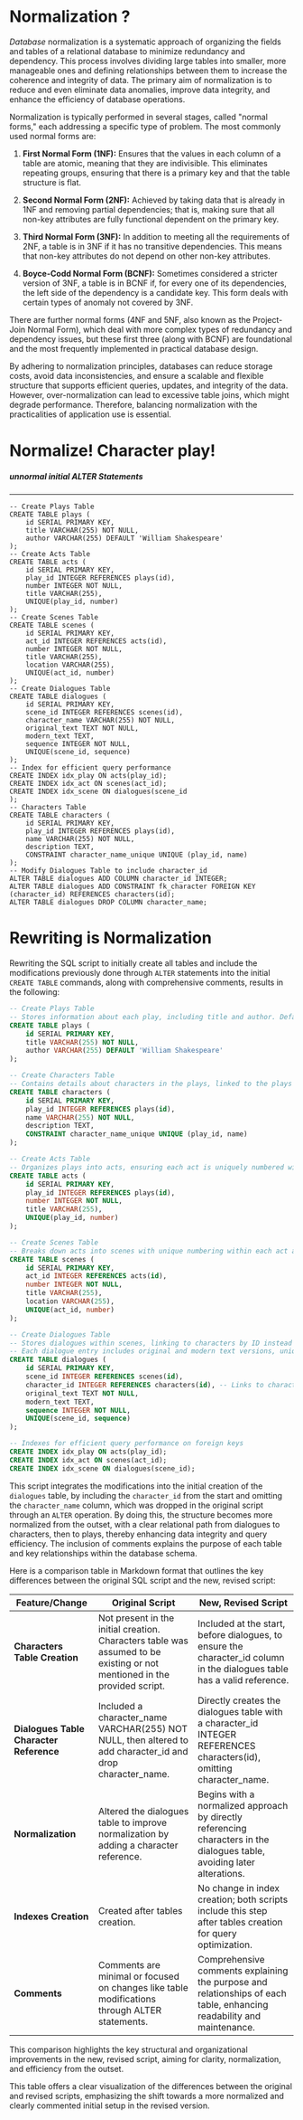 # Normalization ?

_Database_ normalization is a systematic approach of organizing the fields and tables of a relational database to minimize redundancy and dependency. This process involves dividing large tables into smaller, more manageable ones and defining relationships between them to increase the coherence and integrity of data. The primary aim of normalization is to reduce and even eliminate data anomalies, improve data integrity, and enhance the efficiency of database operations.

Normalization is typically performed in several stages, called "normal forms," each addressing a specific type of problem. The most commonly used normal forms are:

1. **First Normal Form (1NF):** Ensures that the values in each column of a table are atomic, meaning that they are indivisible. This eliminates repeating groups, ensuring that there is a primary key and that the table structure is flat.

2. **Second Normal Form (2NF):** Achieved by taking data that is already in 1NF and removing partial dependencies; that is, making sure that all non-key attributes are fully functional dependent on the primary key.

3. **Third Normal Form (3NF):** In addition to meeting all the requirements of 2NF, a table is in 3NF if it has no transitive dependencies. This means that non-key attributes do not depend on other non-key attributes.

4. **Boyce-Codd Normal Form (BCNF):** Sometimes considered a stricter version of 3NF, a table is in BCNF if, for every one of its dependencies, the left side of the dependency is a candidate key. This form deals with certain types of anomaly not covered by 3NF.

There are further normal forms (4NF and 5NF, also known as the Project-Join Normal Form), which deal with more complex types of redundancy and dependency issues, but these first three (along with BCNF) are foundational and the most frequently implemented in practical database design.

By adhering to normalization principles, databases can reduce storage costs, avoid data inconsistencies, and ensure a scalable and flexible structure that supports efficient queries, updates, and integrity of the data. However, over-normalization can lead to excessive table joins, which might degrade performance. Therefore, balancing normalization with the practicalities of application use is essential.

# Normalize! Character play!
##### unnormal initial ALTER Statements  

---
```
-- Create Plays Table
CREATE TABLE plays (
    id SERIAL PRIMARY KEY,
    title VARCHAR(255) NOT NULL,
    author VARCHAR(255) DEFAULT 'William Shakespeare'
);
-- Create Acts Table
CREATE TABLE acts (
    id SERIAL PRIMARY KEY,
    play_id INTEGER REFERENCES plays(id),
    number INTEGER NOT NULL,
    title VARCHAR(255),
    UNIQUE(play_id, number)
);
-- Create Scenes Table
CREATE TABLE scenes (
    id SERIAL PRIMARY KEY,
    act_id INTEGER REFERENCES acts(id),
    number INTEGER NOT NULL,
    title VARCHAR(255),
    location VARCHAR(255),
    UNIQUE(act_id, number)
);
-- Create Dialogues Table
CREATE TABLE dialogues (
    id SERIAL PRIMARY KEY,
    scene_id INTEGER REFERENCES scenes(id),
    character_name VARCHAR(255) NOT NULL,
    original_text TEXT NOT NULL,
    modern_text TEXT,
    sequence INTEGER NOT NULL,
    UNIQUE(scene_id, sequence)
);
-- Index for efficient query performance
CREATE INDEX idx_play ON acts(play_id);
CREATE INDEX idx_act ON scenes(act_id);
CREATE INDEX idx_scene ON dialogues(scene_id
);
-- Characters Table
CREATE TABLE characters (
    id SERIAL PRIMARY KEY,
    play_id INTEGER REFERENCES plays(id),
    name VARCHAR(255) NOT NULL,
    description TEXT,
    CONSTRAINT character_name_unique UNIQUE (play_id, name)
);
-- Modify Dialogues Table to include character_id
ALTER TABLE dialogues ADD COLUMN character_id INTEGER;
ALTER TABLE dialogues ADD CONSTRAINT fk_character FOREIGN KEY (character_id) REFERENCES characters(id);
ALTER TABLE dialogues DROP COLUMN character_name;
```

# Rewriting is Normalization

Rewriting the SQL script to initially create all tables and include the modifications previously done through `ALTER` statements into the initial `CREATE TABLE` commands, along with comprehensive comments, results in the following:

```sql
-- Create Plays Table
-- Stores information about each play, including title and author. Default author is William Shakespeare.
CREATE TABLE plays (
    id SERIAL PRIMARY KEY,
    title VARCHAR(255) NOT NULL,
    author VARCHAR(255) DEFAULT 'William Shakespeare'
);

-- Create Characters Table
-- Contains details about characters in the plays, linked to the plays table.
CREATE TABLE characters (
    id SERIAL PRIMARY KEY,
    play_id INTEGER REFERENCES plays(id),
    name VARCHAR(255) NOT NULL,
    description TEXT,
    CONSTRAINT character_name_unique UNIQUE (play_id, name)
);

-- Create Acts Table
-- Organizes plays into acts, ensuring each act is uniquely numbered within a play.
CREATE TABLE acts (
    id SERIAL PRIMARY KEY,
    play_id INTEGER REFERENCES plays(id),
    number INTEGER NOT NULL,
    title VARCHAR(255),
    UNIQUE(play_id, number)
);

-- Create Scenes Table
-- Breaks down acts into scenes with unique numbering within each act and includes scene locations.
CREATE TABLE scenes (
    id SERIAL PRIMARY KEY,
    act_id INTEGER REFERENCES acts(id),
    number INTEGER NOT NULL,
    title VARCHAR(255),
    location VARCHAR(255),
    UNIQUE(act_id, number)
);

-- Create Dialogues Table
-- Stores dialogues within scenes, linking to characters by ID instead of name for better normalization.
-- Each dialogue entry includes original and modern text versions, uniquely sequenced within each scene.
CREATE TABLE dialogues (
    id SERIAL PRIMARY KEY,
    scene_id INTEGER REFERENCES scenes(id),
    character_id INTEGER REFERENCES characters(id), -- Links to characters table
    original_text TEXT NOT NULL,
    modern_text TEXT,
    sequence INTEGER NOT NULL,
    UNIQUE(scene_id, sequence)
);

-- Indexes for efficient query performance on foreign keys
CREATE INDEX idx_play ON acts(play_id);
CREATE INDEX idx_act ON scenes(act_id);
CREATE INDEX idx_scene ON dialogues(scene_id);
```

This script integrates the modifications into the initial creation of the `dialogues` table, by including the `character_id` from the start and omitting the `character_name` column, which was dropped in the original script through an `ALTER` operation. By doing this, the structure becomes more normalized from the outset, with a clear relational path from dialogues to characters, then to plays, thereby enhancing data integrity and query efficiency. The inclusion of comments explains the purpose of each table and key relationships within the database schema.

Here is a comparison table in Markdown format that outlines the key differences between the original SQL script and the new, revised script:


| Feature/Change                 | Original Script                                                                                                          | New, Revised Script                                                                                                       |
|--------------------------------|--------------------------------------------------------------------------------------------------------------------------|---------------------------------------------------------------------------------------------------------------------------|
| **Characters Table Creation**  | Not present in the initial creation. Characters table was assumed to be existing or not mentioned in the provided script. | Included at the start, before dialogues, to ensure the character_id column in the dialogues table has a valid reference. |
| **Dialogues Table Character Reference** | Included a character_name VARCHAR(255) NOT NULL, then altered to add character_id and drop character_name.               | Directly creates the dialogues table with a character_id INTEGER REFERENCES characters(id), omitting character_name.      |
| **Normalization**              | Altered the dialogues table to improve normalization by adding a character reference.                                     | Begins with a normalized approach by directly referencing characters in the dialogues table, avoiding later alterations.  |
| **Indexes Creation**           | Created after tables creation.                                                                                           | No change in index creation; both scripts include this step after tables creation for query optimization.                 |
| **Comments**                   | Comments are minimal or focused on changes like table modifications through ALTER statements.                            | Comprehensive comments explaining the purpose and relationships of each table, enhancing readability and maintenance.     |

This comparison highlights the key structural and organizational improvements in the new, revised script, aiming for clarity, normalization, and efficiency from the outset.

This table offers a clear visualization of the differences between the original and revised scripts, emphasizing the shift towards a more normalized and clearly commented initial setup in the revised version.